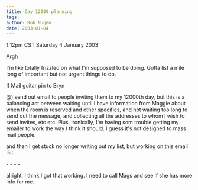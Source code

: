 ```yaml
---
title: Day 12000 planning
tags: 
author: Rob Nugen
date: 2003-01-04
---
```


<p class=date>1:12pm CST Saturday 4 January 2003</p>

<p>Argh</p>

<p>I'm like totally frizzled on what I'm supposed to be doing.  Gotta
list a mile long of important but not urgent things to do.</p>

<p>!) Mail guitar pin to Bryn</p>

<p>@) send out email to people inviting them to my 12000th day, but
this is a balancing act between waiting until I have information from
Maggie about when the room is reserved and other specifics, and not
waiting too long to send out the message, and collecting all the
addresses to whom I wish to send invites, etc etc.  Plus, ironically,
I'm having som trouble getting my emailer to work the way I think it
should.  I guess it's not designed to mass mail people.</p>

<p>and then I get stuck no longer writing out my list, but working on
this email list.</p>

<p>- - - -</p>

<p>alright.  I think I got that working.  I need to call Mags and see
if she has more info for me.</p>

